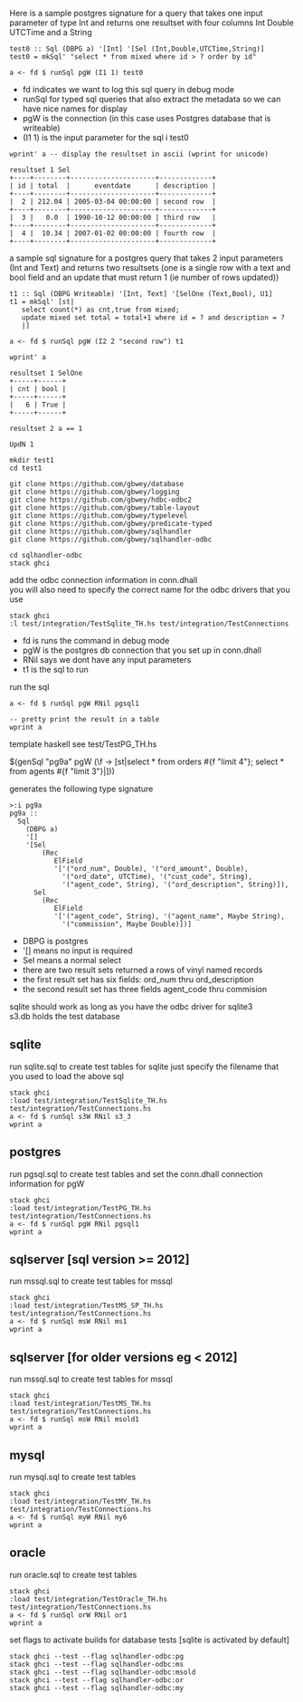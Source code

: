 Here is a sample postgres signature for a query that takes one input parameter of type Int and returns one resultset with four columns Int Double UTCTime and a String
```
test0 :: Sql (DBPG a) '[Int] '[Sel (Int,Double,UTCTime,String)]
test0 = mkSql' "select * from mixed where id > ? order by id"

a <- fd $ runSql pgW (I1 1) test0
```

* fd indicates we want to log this sql query in debug mode
* runSql for typed sql queries that also extract the metadata so we can have nice names for display
* pgW is the connection (in this case uses Postgres database that is writeable)
* (I1 1) is the input parameter for the sql i test0

```
wprint' a -- display the resultset in ascii (wprint for unicode)

resultset 1 Sel
+----+--------+---------------------+-------------+
| id | total  |      eventdate      | description |
+----+--------+---------------------+-------------+
|  2 | 212.04 | 2005-03-04 00:00:00 | second row  |
+----+--------+---------------------+-------------+
|  3 |   0.0  | 1990-10-12 00:00:00 | third row   |
+----+--------+---------------------+-------------+
|  4 |  10.34 | 2007-01-02 00:00:00 | fourth row  |
+----+--------+---------------------+-------------+
```

a sample sql signature for a postgres query that takes 2 input parameters (Int and Text)
and returns two resultsets (one is a single row with a text and bool field and an update that must return 1 (ie number of rows updated))

```
t1 :: Sql (DBPG Writeable) '[Int, Text] '[SelOne (Text,Bool), U1]
t1 = mkSql' [st|
   select count(*) as cnt,true from mixed;
   update mixed set total = total+1 where id = ? and description = ?
   |]

a <- fd $ runSql pgW (I2 2 "second row") t1

wprint' a
```
```
resultset 1 SelOne
+-----+------+
| cnt | bool |
+-----+------+
|   6 | True |
+-----+------+

resultset 2 a == 1

UpdN 1
```

```
mkdir test1
cd test1

git clone https://github.com/gbwey/database
git clone https://github.com/gbwey/logging
git clone https://github.com/gbwey/hdbc-odbc2
git clone https://github.com/gbwey/table-layout
git clone https://github.com/gbwey/typelevel
git clone https://github.com/gbwey/predicate-typed
git clone https://github.com/gbwey/sqlhandler
git clone https://github.com/gbwey/sqlhandler-odbc

cd sqlhandler-odbc
stack ghci
```

add the odbc connection information in conn.dhall\
you will also need to specify the correct name for the odbc drivers that you use

```
stack ghci
:l test/integration/TestSqlite_TH.hs test/integration/TestConnections
```


* fd is runs the command in debug mode
* pgW is the postgres db connection that you set up in conn.dhall
* RNil says we dont have any input parameters
* t1 is the sql to run

run the sql
```
a <- fd $ runSql pgW RNil pgsql1

-- pretty print the result in a table
wprint a
```
template haskell see test/TestPG_TH.hs

$(genSql "pg9a" pgW (\f -> [st|select * from orders #{f "limit 4"}; select * from agents #{f "limit 3"}|]))

generates the following type signature
```
>:i pg9a
pg9a ::
  Sql
    (DBPG a)
    '[]
    '[Sel
        (Rec
           ElField
           '['("ord_num", Double), '("ord_amount", Double),
             '("ord_date", UTCTime), '("cust_code", String),
             '("agent_code", String), '("ord_description", String)]),
      Sel
        (Rec
           ElField
           '['("agent_code", String), '("agent_name", Maybe String),
             '("commission", Maybe Double)])]
```

* DBPG is postgres
* '[] means no input is required
* Sel means a normal select
* there are two result sets returned a rows of vinyl named records
* the first result set has six fields: ord_num thru ord_description
* the second result set has three fields agent_code thru commision

sqlite should work as long as you have the odbc driver for sqlite3\
s3.db holds the test database

sqlite
------

run sqlite.sql to create test tables for sqlite
just specify the filename that you used to load the above sql

```
stack ghci
:load test/integration/TestSqlite_TH.hs test/integration/TestConnections.hs
a <- fd $ runSql s3W RNil s3_3
wprint a
```
postgres
--------

run pgsql.sql to create test tables and set the conn.dhall connection information for pgW

```
stack ghci
:load test/integration/TestPG_TH.hs test/integration/TestConnections.hs
a <- fd $ runSql pgW RNil pgsql1
wprint a
```

sqlserver [sql version >= 2012]
---------

run mssql.sql to create test tables for mssql

```
stack ghci
:load test/integration/TestMS_SP_TH.hs test/integration/TestConnections.hs
a <- fd $ runSql msW RNil ms1
wprint a
```

sqlserver [for older versions eg < 2012]
---------

run mssql.sql to create test tables for mssql

```
stack ghci
:load test/integration/TestMS_TH.hs test/integration/TestConnections.hs
a <- fd $ runSql msW RNil msold1
wprint a
```

mysql
-----

run mysql.sql to create test tables

```
stack ghci
:load test/integration/TestMY_TH.hs test/integration/TestConnections.hs
a <- fd $ runSql myW RNil my6
wprint a
```

oracle
------

run oracle.sql to create test tables

```
stack ghci
:load test/integration/TestOracle_TH.hs test/integration/TestConnections.hs
a <- fd $ runSql orW RNil or1
wprint a
```

set flags to activate builds for database tests [sqlite is activated by default]
```
stack ghci --test --flag sqlhandler-odbc:pg
stack ghci --test --flag sqlhandler-odbc:ms
stack ghci --test --flag sqlhandler-odbc:msold
stack ghci --test --flag sqlhandler-odbc:or
stack ghci --test --flag sqlhandler-odbc:my
```
